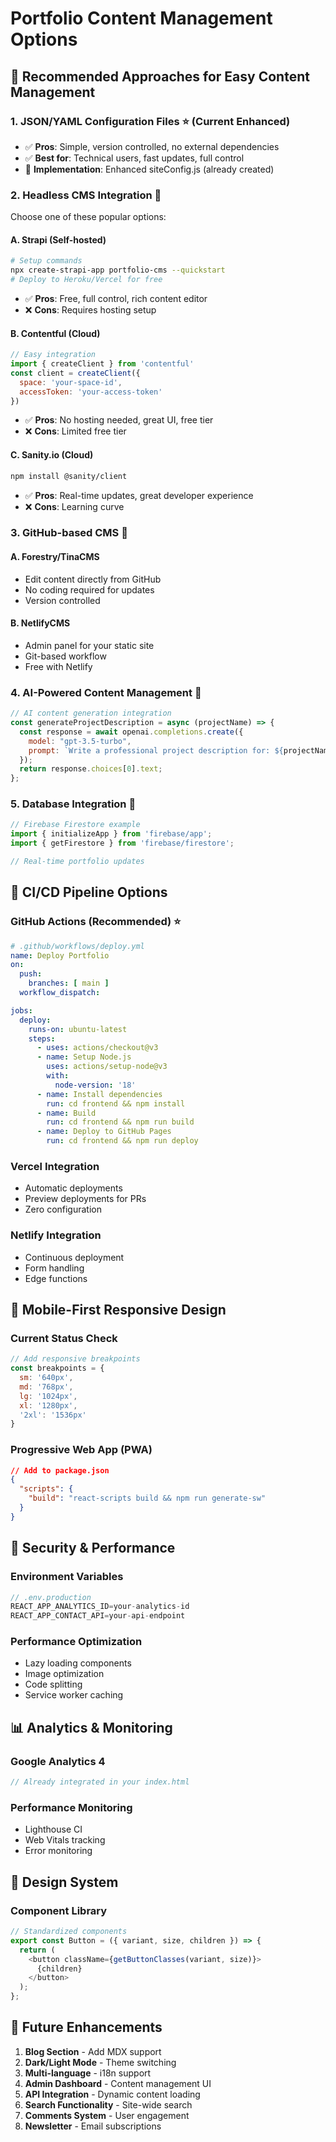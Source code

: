# Portfolio Content Management Options

## 🚀 **Recommended Approaches for Easy Content Management**

### **1. JSON/YAML Configuration Files** ⭐ (Current Enhanced)
- ✅ **Pros**: Simple, version controlled, no external dependencies
- ✅ **Best for**: Technical users, fast updates, full control
- 🎯 **Implementation**: Enhanced siteConfig.js (already created)

### **2. Headless CMS Integration** 🌟
Choose one of these popular options:

#### **A. Strapi (Self-hosted)**
```bash
# Setup commands
npx create-strapi-app portfolio-cms --quickstart
# Deploy to Heroku/Vercel for free
```
- ✅ **Pros**: Free, full control, rich content editor
- ❌ **Cons**: Requires hosting setup

#### **B. Contentful (Cloud)**
```javascript
// Easy integration
import { createClient } from 'contentful'
const client = createClient({
  space: 'your-space-id',
  accessToken: 'your-access-token'
})
```
- ✅ **Pros**: No hosting needed, great UI, free tier
- ❌ **Cons**: Limited free tier

#### **C. Sanity.io (Cloud)**
```bash
npm install @sanity/client
```
- ✅ **Pros**: Real-time updates, great developer experience
- ❌ **Cons**: Learning curve

### **3. GitHub-based CMS** 📝
#### **A. Forestry/TinaCMS**
- Edit content directly from GitHub
- No coding required for updates
- Version controlled

#### **B. NetlifyCMS**
- Admin panel for your static site
- Git-based workflow
- Free with Netlify

### **4. AI-Powered Content Management** 🤖
```javascript
// AI content generation integration
const generateProjectDescription = async (projectName) => {
  const response = await openai.completions.create({
    model: "gpt-3.5-turbo",
    prompt: `Write a professional project description for: ${projectName}`
  });
  return response.choices[0].text;
};
```

### **5. Database Integration** 💾
```javascript
// Firebase Firestore example
import { initializeApp } from 'firebase/app';
import { getFirestore } from 'firebase/firestore';

// Real-time portfolio updates
```

## 🎯 **CI/CD Pipeline Options**

### **GitHub Actions (Recommended)** ⭐
```yaml
# .github/workflows/deploy.yml
name: Deploy Portfolio
on:
  push:
    branches: [ main ]
  workflow_dispatch:

jobs:
  deploy:
    runs-on: ubuntu-latest
    steps:
      - uses: actions/checkout@v3
      - name: Setup Node.js
        uses: actions/setup-node@v3
        with:
          node-version: '18'
      - name: Install dependencies
        run: cd frontend && npm install
      - name: Build
        run: cd frontend && npm run build
      - name: Deploy to GitHub Pages
        run: cd frontend && npm run deploy
```

### **Vercel Integration**
- Automatic deployments
- Preview deployments for PRs
- Zero configuration

### **Netlify Integration**
- Continuous deployment
- Form handling
- Edge functions

## 📱 **Mobile-First Responsive Design**

### **Current Status Check**
```javascript
// Add responsive breakpoints
const breakpoints = {
  sm: '640px',
  md: '768px', 
  lg: '1024px',
  xl: '1280px',
  '2xl': '1536px'
}
```

### **Progressive Web App (PWA)**
```json
// Add to package.json
{
  "scripts": {
    "build": "react-scripts build && npm run generate-sw"
  }
}
```

## 🔐 **Security & Performance**

### **Environment Variables**
```javascript
// .env.production
REACT_APP_ANALYTICS_ID=your-analytics-id
REACT_APP_CONTACT_API=your-api-endpoint
```

### **Performance Optimization**
- Lazy loading components
- Image optimization
- Code splitting
- Service worker caching

## 📊 **Analytics & Monitoring**

### **Google Analytics 4**
```javascript
// Already integrated in your index.html
```

### **Performance Monitoring**
- Lighthouse CI
- Web Vitals tracking
- Error monitoring

## 🎨 **Design System**

### **Component Library**
```javascript
// Standardized components
export const Button = ({ variant, size, children }) => {
  return (
    <button className={getButtonClasses(variant, size)}>
      {children}
    </button>
  );
};
```

## 🚀 **Future Enhancements**

1. **Blog Section** - Add MDX support
2. **Dark/Light Mode** - Theme switching
3. **Multi-language** - i18n support
4. **Admin Dashboard** - Content management UI
5. **API Integration** - Dynamic content loading
6. **Search Functionality** - Site-wide search
7. **Comments System** - User engagement
8. **Newsletter** - Email subscriptions